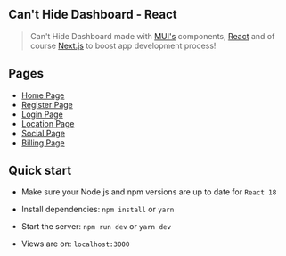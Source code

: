## Can't Hide Dashboard - React

> Can't Hide Dashboard made with [MUI's](https://mui.com/?ref=devias-io)
> components, [React](https://reactjs.org/?ref=devias-io) and of
> course [Next.js](https://github.com/vercel/next.js/?ref=devias-io) to boost app development
> process!

## Pages

- [Home Page](https://canthide-dashboard.herokuapp.com)
- [Register Page](https://canthide-dashboard.herokuapp.com/register)
- [Login Page](https://canthide-dashboard.herokuapp.com/login)
- [Location Page](https://canthide-dashboard.herokuapp.com/location)
- [Social Page](https://canthide-dashboard.herokuapp.com/social)
- [Billing Page](https://canthide-dashboard.herokuapp.com/billing)

## Quick start

- Make sure your Node.js and npm versions are up to date for `React 18`

- Install dependencies: `npm install` or `yarn`

- Start the server: `npm run dev` or `yarn dev`

- Views are on: `localhost:3000`
